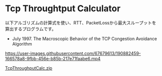 # Tcp Throughtput Calculator
以下アルゴリズムの計算式を使い、RTT、PacketLossから最大スループットを算出するプログラムです。  

 - July 1997. The Macroscopic Behavior of the TCP Congestion Avoidance Algorithm




https://user-images.githubusercontent.com/67679613/190882459-166578a8-9fbb-456e-b85b-217e71faabe6.mp4

[TcpThroughputCalc.zip](https://github.com/ss95089/TcpThroughtputCalculator/files/9592914/TcpThroughputCalc.zip)
